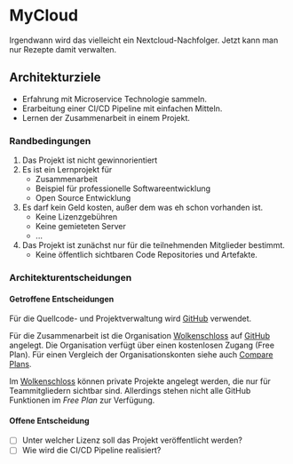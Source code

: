# MyCloud

Irgendwann wird das vielleicht ein Nextcloud-Nachfolger.
Jetzt kann man nur Rezepte damit verwalten.

## Architekturziele

- Erfahrung mit Microservice Technologie sammeln.
- Erarbeitung einer CI/CD Pipeline mit einfachen Mitteln.
- Lernen der Zusammenarbeit in einem Projekt.

### Randbedingungen

1. Das Projekt ist nicht gewinnorientiert
2. Es ist ein Lernprojekt für
    - Zusammenarbeit
    - Beispiel für professionelle Softwareentwicklung
    - Open Source Entwicklung
3. Es darf kein Geld kosten, außer dem was eh schon vorhanden ist.
    - Keine Lizenzgebühren
    - Keine gemieteten Server
    - ...
4. Das Projekt ist zunächst nur für die teilnehmenden Mitglieder bestimmt.    
    - Keine öffentlich sichtbaren Code Repositories und Artefakte.
    
### Architekturentscheidungen

#### Getroffene Entscheidungen

Für die Quellcode- und Projektverwaltung wird [GitHub] verwendet.

Für die Zusammenarbeit ist die Organisation [Wolkenschloss]
auf [GitHub] angelegt. Die Organisation verfügt über einen kostenlosen 
Zugang (Free Plan). Für einen Vergleich der Organisationskonten siehe auch 
[Compare Plans](https://github.com/organizations/wolkenschloss/billing/plans).

Im [Wolkenschloss] können private Projekte angelegt werden, die nur für 
Teammitgliedern sichtbar sind. Allerdings stehen nicht alle GitHub 
Funktionen im *Free Plan* zur Verfügung.

#### Offene Entscheidung

- [ ] Unter welcher Lizenz soll das Projekt veröffentlicht werden?
- [ ] Wie wird die CI/CD Pipeline realisiert?

[Wolkenschloss]: https://github.com/wolkenschloss
[GitHub]: https://github.com/

